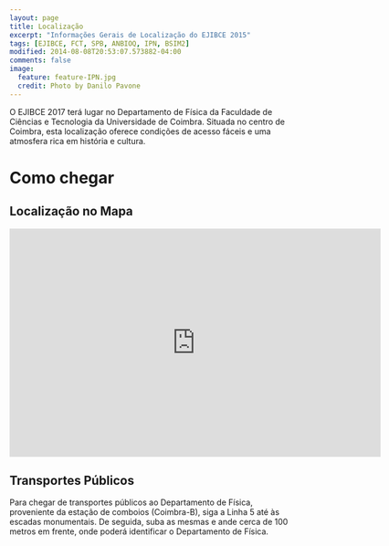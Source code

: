 ```yaml
---
layout: page
title: Localização
excerpt: "Informações Gerais de Localização do EJIBCE 2015"
tags: [EJIBCE, FCT, SPB, ANBIOQ, IPN, BSIM2]
modified: 2014-08-08T20:53:07.573882-04:00
comments: false
image:
  feature: feature-IPN.jpg
  credit: Photo by Danilo Pavone
---
```


O EJIBCE 2017 terá lugar no Departamento de Física da Faculdade de Ciências e Tecnologia da Universidade de Coimbra. Situada no centro de Coimbra, esta localização oferece condições de acesso fáceis e uma atmosfera rica em história e cultura. 

# Como chegar

## Localização no Mapa
<iframe src="https://www.google.com/maps/embed/v1/place?key=AIzaSyDzfEg2WM8Zm7JnOcp0k2hec8q6bnPw3p4&q=R.+Larga,3004-516+Coimbra" width="650" height="400" frameborder="0" style="border:0" allowfullscreen></iframe>

## Transportes Públicos
Para chegar de transportes públicos ao Departamento de Física, proveniente da estação de comboios (Coimbra-B), siga a
Linha 5 até às escadas monumentais. De seguida, suba as mesmas e ande cerca de 100 metros em frente, onde poderá identificar o 
Departamento de Física.

